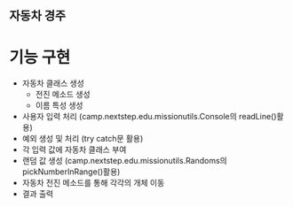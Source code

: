 ## 자동차 경주

# 기능 구현
- 자동차 클래스 생성
    - 전진 메소드 생성
    - 이름 특성 생성
- 사용자 입력 처리 (camp.nextstep.edu.missionutils.Console의 readLine()활용)
- 예외 생성 및 처리 (try catch문 활용)
- 각 입력 값에 자동차 클래스 부여
- 랜덤 값 생성 (camp.nextstep.edu.missionutils.Randoms의 pickNumberInRange()활용)
- 자동차 전진 메소드를 통해 각각의 개체 이동
- 결과 출력